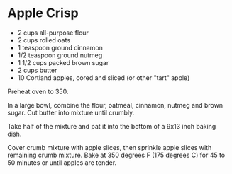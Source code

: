 # Apple Crisp

- 2 cups all-purpose flour
- 2 cups rolled oats
- 1 teaspoon ground cinnamon
- 1/2 teaspoon ground nutmeg
- 1 1/2 cups packed brown sugar
- 2 cups butter
- 10 Cortland apples, cored and sliced (or other "tart" apple)

Preheat oven to 350.

In a large bowl, combine the flour, oatmeal, cinnamon, nutmeg and
brown sugar. Cut butter into mixture until crumbly.

Take half of the mixture and pat it into the bottom of a 9x13 inch
baking dish.

Cover crumb mixture with apple slices, then sprinkle apple slices with
remaining crumb mixture. Bake at 350 degrees F (175 degrees C) for 45
to 50 minutes or until apples are tender.
